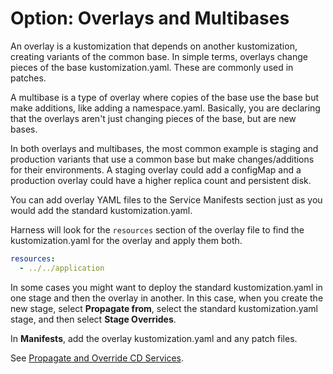 # Option: Overlays and Multibases

An overlay is a kustomization that depends on another kustomization, creating variants of the common base. In simple terms, overlays change pieces of the base kustomization.yaml. These are commonly used in patches.

A multibase is a type of overlay where copies of the base use the base but make additions, like adding a namespace.yaml. Basically, you are declaring that the overlays aren't just changing pieces of the base, but are new bases.

In both overlays and multibases, the most common example is staging and production variants that use a common base but make changes/additions for their environments. A staging overlay could add a configMap and a production overlay could have a higher replica count and persistent disk.

You can add overlay YAML files to the Service Manifests section just as you would add the standard kustomization.yaml.

Harness will look for the `resources` section of the overlay file to find the kustomization.yaml for the overlay and apply them both.


```yaml
resources:  
  - ../../application
```
In some cases you might want to deploy the standard kustomization.yaml in one stage and then the overlay in another. In this case, when you create the new stage, select **Propagate from**, select the standard kustomization.yaml stage, and then select **Stage Overrides**.

In **Manifests**, add the overlay kustomization.yaml and any patch files.

See [Propagate and Override CD Services](../../cd-services/cd-services-general/propagate-and-override-cd-services.md).
